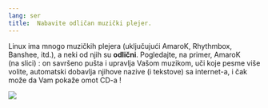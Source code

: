 ```yaml
---
lang: ser
title:  Nabavite odličan muzički plejer.
---
```


Linux ima mnogo muzičkih plejera (uključujući AmaroK, Rhythmbox, Banshee, 
itd.), a neki od njih su <b>odlični</b>. Pogledajte, na primer, AmaroK  
(na slici) : on savršeno pušta i upravlja Vašom muzikom, uči koje
pesme više volite, automatski dobavlja njihove nazive (i tekstove) 
sa internet-a, i čak može da Vam pokaže omot CD-a !

<img src="Images/amarok.png" />




